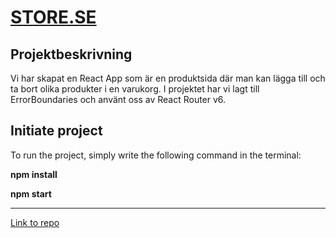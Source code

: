 # [STORE.SE](https://storese.netlify.app/)

## Projektbeskrivning

Vi har skapat en React App som är en produktsida där man kan lägga till och ta bort olika produkter i en varukorg. I projektet har vi lagt till ErrorBoundaries och använt oss av React Router v6.

## Initiate project

To run the project, simply write the following command in the terminal:

**npm install**

**npm start**

---

[Link to repo](https://github.com/Willen17/miniprojekt-tsx)
